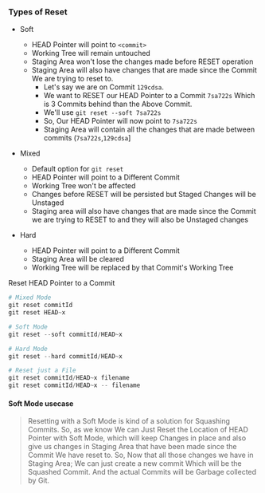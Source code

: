 ### Types of Reset

- Soft

  - HEAD Pointer will point to `<commit>`
  - Working Tree will remain untouched
  - Staging Area won't lose the changes made before RESET operation
  - Staging Area will also have changes that are made since the Commit We are trying to reset to.
    - Let's say we are on Commit `129cdsa`.
    - We want to RESET our HEAD Pointer to a Commit `7sa722s` Which is 3 Commits behind than the Above Commit.
    - We'll use `git reset --soft 7sa722s`
    - So, Our HEAD Pointer will now point to `7sa722s`
    - Staging Area will contain all the changes that are made between commits (`7sa722s`,`129cdsa`]

- Mixed

  - Default option for `git reset`
  - HEAD Pointer will point to a Different Commit
  - Working Tree won't be affected
  - Changes before RESET will be persisted but Staged Changes will be Unstaged
  - Staging area will also have changes that are made since the Commit we are trying to RESET to and they will also be Unstaged changes

- Hard

  - HEAD Pointer will point to a Different Commit
  - Staging Area will be cleared
  - Working Tree will be replaced by that Commit's Working Tree

Reset HEAD Pointer to a Commit

```ps1
# Mixed Mode
git reset commitId
git reset HEAD~x

# Soft Mode
git reset --soft commitId/HEAD~x

# Hard Mode
git reset --hard commitId/HEAD~x

# Reset just a File
git reset commitId/HEAD~x filename
git reset commitId/HEAD~x -- filename
```

#### Soft Mode usecase

> Resetting with a Soft Mode is kind of a solution for Squashing Commits. So, as we know We can Just Reset the Location of HEAD Pointer with Soft Mode, which will keep Changes in place and also give us changes in Staging Area that have been made since the Commit We have reset to. So, Now that all those changes we have in Staging Area; We can just create a new commit Which will be the Squashed Commit. And the actual Commits will be Garbage collected by Git.
